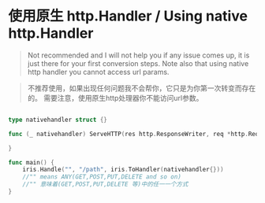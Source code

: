 # 使用原生 http.Handler / Using native http.Handler

> Not recommended and I will not help you if any issue comes up, it is just there for your first conversion steps.
> Note also that using native http handler you cannot access url params.

> 不推荐使用，如果出现任何问题我不会帮你，它只是为你第一次转变而存在的。
> 需要注意，使用原生http处理器你不能访问url参数。

```go

type nativehandler struct {}

func (_ nativehandler) ServeHTTP(res http.ResponseWriter, req *http.Request) {

}

func main() {
    iris.Handle("", "/path", iris.ToHandler(nativehandler{}))
    //"" means ANY(GET,POST,PUT,DELETE and so on)
    //"" 意味着(GET,POST,PUT,DELETE 等)中的任一一个方式
}


```

